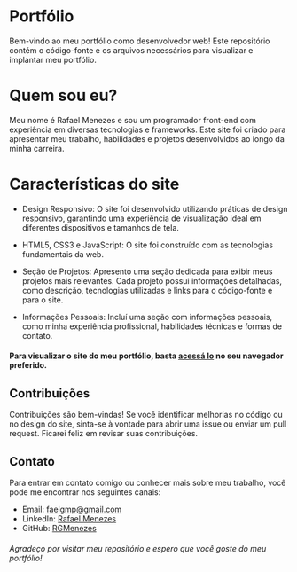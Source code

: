 # Portfólio
Bem-vindo ao meu portfólio como desenvolvedor web! Este repositório contém o código-fonte e os arquivos necessários para visualizar e implantar meu portfólio.

# Quem sou eu?
Meu nome é Rafael Menezes e sou um programador front-end com experiência em diversas tecnologias e frameworks. Este site foi criado para apresentar meu trabalho, habilidades e projetos desenvolvidos ao longo da minha carreira.

# Características do site
* Design Responsivo: O site foi desenvolvido utilizando práticas de design responsivo, garantindo uma experiência de visualização ideal em diferentes dispositivos e tamanhos de tela.

* HTML5, CSS3 e JavaScript: O site foi construído com as tecnologias fundamentais da web.

* Seção de Projetos: Apresento uma seção dedicada para exibir meus projetos mais relevantes. Cada projeto possui informações detalhadas, como descrição, tecnologias utilizadas e links para o código-fonte e para o site.

* Informações Pessoais: Incluí uma seção com informações pessoais, como minha experiência profissional, habilidades técnicas e formas de contato.

#### Para visualizar o site do meu portfólio, basta [acessá lo](https://RGMenezes.github.io/portfolio/) no seu navegador preferido.

## Contribuições
Contribuições são bem-vindas! Se você identificar melhorias no código ou no design do site, sinta-se à vontade para abrir uma issue ou enviar um pull request. Ficarei feliz em revisar suas contribuições.

## Contato
Para entrar em contato comigo ou conhecer mais sobre meu trabalho, você pode me encontrar nos seguintes canais:

* Email: [faelgmp@gmail.com](mailto:faelgmp@gmail.com)
* LinkedIn: [Rafael Menezes](https://www.linkedin.com/in/rafael-menezes-16b002246/)
* GitHub: [RGMenezes](https://github.com/RGMenezes)

###### Agradeço por visitar meu repositório e espero que você goste do meu portfólio!